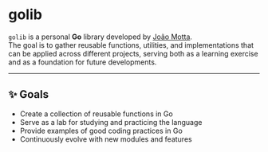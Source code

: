 # golib

`golib` is a personal **Go** library developed by [João Motta](https://github.com/JVSMotta).  
The goal is to gather reusable functions, utilities, and implementations that can be applied across different projects, serving both as a learning exercise and as a foundation for future developments.

---

## ✨ Goals

- Create a collection of reusable functions in Go  
- Serve as a lab for studying and practicing the language  
- Provide examples of good coding practices in Go  
- Continuously evolve with new modules and features  
